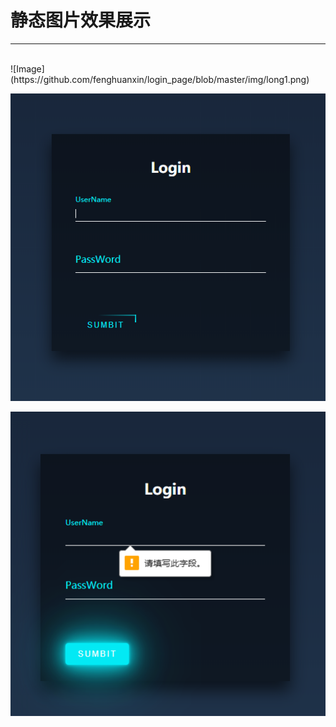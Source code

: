 # 静态图片效果展示
---

<br>
![Image](https://github.com/fenghuanxin/login_page/blob/master/img/long1.png)

![Image](https://github.com/fenghuanxin/login_page/blob/master/img/long2.png)

![Image](https://github.com/fenghuanxin/login_page/blob/master/img/long3.png)